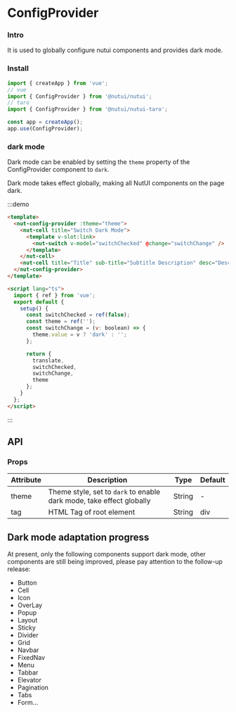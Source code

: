 # ConfigProvider

### Intro

It is used to globally configure nutui components and provides dark mode.

### Install

```javascript
import { createApp } from 'vue';
// vue
import { ConfigProvider } from '@nutui/nutui';
// taro
import { ConfigProvider } from '@nutui/nutui-taro';

const app = createApp();
app.use(ConfigProvider);
```

### dark mode

Dark mode can be enabled by setting the `theme` property of the ConfigProvider component to `dark`.

Dark mode takes effect globally, making all NutUI components on the page dark.

:::demo

```html
<template>
  <nut-config-provider :theme="theme">
    <nut-cell title="Switch Dark Mode">
      <template v-slot:link>
        <nut-switch v-model="switchChecked" @change="switchChange" />
      </template>
    </nut-cell>
    <nut-cell title="Title" sub-title="Subtitle Description" desc="Description"></nut-cell>
  </nut-config-provider>
</template>

<script lang="ts">
  import { ref } from 'vue';
  export default {
    setup() {
      const switchChecked = ref(false);
      const theme = ref('');
      const switchChange = (v: boolean) => {
        theme.value = v ? 'dark' : '';
      };

      return {
        translate,
        switchChecked,
        switchChange,
        theme
      };
    }
  };
</script>
```

:::

## API

### Props

| Attribute | Description                                                          | Type   | Default |
| --------- | -------------------------------------------------------------------- | ------ | ------- |
| theme     | Theme style, set to `dark` to enable dark mode, take effect globally | String | -       |
| tag       | HTML Tag of root element                                             | String | div     |

## Dark mode adaptation progress

At present, only the following components support dark mode, other components are still being improved, please pay attention to the follow-up release:

- Button
- Cell
- Icon
- OverLay
- Popup
- Layout
- Sticky
- Divider
- Grid
- Navbar
- FixedNav
- Menu
- Tabbar
- Elevator
- Pagination
- Tabs
- Form...
